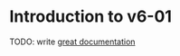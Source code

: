 # Introduction to v6-01

TODO: write [great documentation](http://jacobian.org/writing/what-to-write/)
